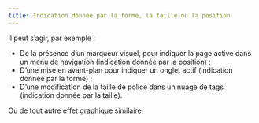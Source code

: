 ```yaml
---
title: Indication donnée par la forme, la taille ou la position 
---
```


Il peut s’agir, par exemple :
* De la présence d’un marqueur visuel, pour indiquer la page active dans un menu de navigation (indication donnée par la position) ;
* D’une mise en avant-plan pour indiquer un onglet actif (indication donnée par la forme) ;
* D’une modification de la taille de police dans un nuage de tags (indication donnée par la taille).

Ou de tout autre effet graphique similaire.


